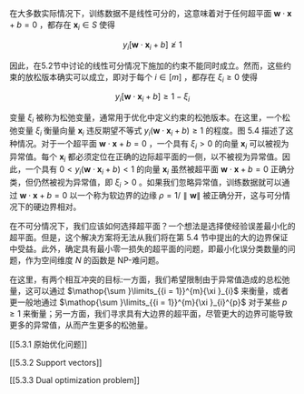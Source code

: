 在大多数实际情况下，训练数据不是线性可分的，这意味着对于任何超平面 $\mathbf{w} \cdot \mathbf{x} + b = 0$ ，都存在 ${\mathbf{x}}_{i} \in S$ 使得

$$
{y}_{i}\left\lbrack {\mathbf{w} \cdot {\mathbf{x}}_{i} + b}\right\rbrack \ngeqslant 1 \tag{5.22}
$$

因此，在5.2节中讨论的线性可分情况下施加的约束不能同时成立。然而，这些约束的放松版本确实可以成立，即对于每个 $i \in \left\lbrack m\right\rbrack$ ，都存在 ${\xi }_{i} \geq 0$ 使得

$$
{y}_{i}\left\lbrack {\mathbf{w} \cdot {\mathbf{x}}_{i} + b}\right\rbrack \geq 1 - {\xi }_{i} \tag{5.23}
$$

变量 ${\xi }_{i}$ 被称为松弛变量，通常用于优化中定义约束的松弛版本。在这里，一个松弛变量 ${\xi }_{i}$ 衡量向量 ${\mathbf{x}}_{i}$ 违反期望不等式 ${y}_{i}\left( {\mathbf{w} \cdot {\mathbf{x}}_{i} + b}\right) \geq 1$ 的程度。图 5.4 描述了这种情况。对于一个超平面 $\mathbf{w} \cdot \mathbf{x} + b = 0$ ，一个具有 ${\xi }_{i} > 0$ 的向量 ${\mathbf{x}}_{i}$ 可以被视为异常值。每个 ${\mathbf{x}}_{i}$ 都必须定位在正确的边际超平面的一侧，以不被视为异常值。因此，一个具有 $0 < {y}_{i}\left( {\mathbf{w} \cdot {\mathbf{x}}_{i} + b}\right) < 1$ 的向量 ${\mathbf{x}}_{i}$ 虽然被超平面 $\mathbf{w} \cdot \mathbf{x} + b = 0$ 正确分类，但仍然被视为异常值，即 ${\xi }_{i} > 0$ 。如果我们忽略异常值，训练数据就可以通过 $\mathbf{w} \cdot \mathbf{x} + b = 0$ 以一个称为软边界的边缘 $\rho = 1/\parallel \mathbf{w}\parallel$ 被正确分开，这与可分情况下的硬边界相对。

在不可分情况下，我们应该如何选择超平面？一个想法是选择使经验误差最小化的超平面。但是，这个解决方案将无法从我们将在第 5.4 节中提出的大的边界保证中受益。此外，确定具有最小零一损失的超平面的问题，即最小化误分类数量的问题，作为空间维度 $N$ 的函数是 NP-难问题。

在这里，有两个相互冲突的目标:一方面，我们希望限制由于异常值造成的总松弛量，这可以通过 $\mathop{\sum }\limits_{{i = 1}}^{m}{\xi }_{i}$ 来衡量，或者更一般地通过 $\mathop{\sum }\limits_{{i = 1}}^{m}{\xi }_{i}^{p}$ 对于某些 $p \geq 1$ 来衡量；另一方面，我们寻求具有大边界的超平面，尽管更大的边界可能导致更多的异常值，从而产生更多的松弛量。

[[5.3.1 原始优化问题]]

[[5.3.2 Support vectors]]

[[5.3.3 Dual optimization problem]]